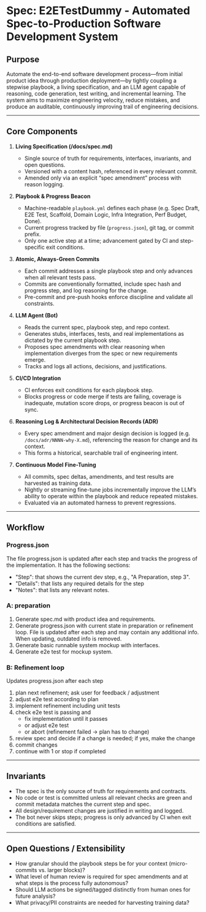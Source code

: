 


# Spec: E2ETestDummy - Automated Spec-to-Production Software Development System

## Purpose

Automate the end-to-end software development process—from initial product idea through production deployment—by tightly coupling a stepwise playbook, a living specification, and an LLM agent capable of reasoning, code generation, test writing, and incremental learning. The system aims to maximize engineering velocity, reduce mistakes, and produce an auditable, continuously improving trail of engineering decisions.

---

## Core Components

1. **Living Specification (/docs/spec.md)**
   - Single source of truth for requirements, interfaces, invariants, and open questions.
   - Versioned with a content hash, referenced in every relevant commit.
   - Amended only via an explicit “spec amendment” process with reason logging.

2. **Playbook & Progress Beacon**
   - Machine-readable `playbook.yml` defines each phase (e.g. Spec Draft, E2E Test, Scaffold, Domain Logic, Infra Integration, Perf Budget, Done).
   - Current progress tracked by file (`progress.json`), git tag, or commit prefix.
   - Only one active step at a time; advancement gated by CI and step-specific exit conditions.

3. **Atomic, Always-Green Commits**
   - Each commit addresses a single playbook step and only advances when all relevant tests pass.
   - Commits are conventionally formatted, include spec hash and progress step, and log reasoning for the change.
   - Pre-commit and pre-push hooks enforce discipline and validate all constraints.

4. **LLM Agent (Bot)**
   - Reads the current spec, playbook step, and repo context.
   - Generates stubs, interfaces, tests, and real implementations as dictated by the current playbook step.
   - Proposes spec amendments with clear reasoning when implementation diverges from the spec or new requirements emerge.
   - Tracks and logs all actions, decisions, and justifications.

5. **CI/CD Integration**
   - CI enforces exit conditions for each playbook step.
   - Blocks progress or code merge if tests are failing, coverage is inadequate, mutation score drops, or progress beacon is out of sync.

6. **Reasoning Log & Architectural Decision Records (ADR)**
   - Every spec amendment and major design decision is logged (e.g. `/docs/adr/NNNN-why-X.md`), referencing the reason for change and its context.
   - This forms a historical, searchable trail of engineering intent.

7. **Continuous Model Fine-Tuning**
   - All commits, spec deltas, amendments, and test results are harvested as training data.
   - Nightly or streaming fine-tune jobs incrementally improve the LLM’s ability to operate within the playbook and reduce repeated mistakes.
   - Evaluated via an automated harness to prevent regressions.

---

## Workflow

### Progress.json
The file progress.json is updated after each step and tracks the progress of the implementation.
It has the following sections:
- "Step": that shows the current dev step, e.g., "A Preparation, step 3".
- "Details": that lists any required details for the step
- "Notes": that lists any relevant notes.

### A: preparation
1. Generate spec.md with product idea and requirements.
2. Generate progress.json with current state in preparation or refinement loop. File is updated after each step and may contain any additional info. When updating, outdated info is removed.
3. Generate basic runnable system mockup with interfaces.
4. Generate e2e test for mockup system.

### B: Refinement loop
Updates progress.json after each step
1. plan next refinement; ask user for feedback / adjustment
2. adjust e2e test according to plan
3. implement refinement including unit tests
4. check e2e test is passing and
    - fix implementation until it passes
    - or adjust e2e test
    - or abort (refinement failed -> plan has to change)
5. review spec and decide if a change is needed; if yes, make the change
6. commit changes
7. continue with 1 or stop if completed

---

## Invariants

- The spec is the only source of truth for requirements and contracts.
- No code or test is committed unless all relevant checks are green and commit metadata matches the current step and spec.
- All design/requirement changes are justified in writing and logged.
- The bot never skips steps; progress is only advanced by CI when exit conditions are satisfied.

---

## Open Questions / Extensibility

- How granular should the playbook steps be for your context (micro-commits vs. larger blocks)?
- What level of human review is required for spec amendments and at what steps is the process fully autonomous?
- Should LLM actions be signed/tagged distinctly from human ones for future analysis?
- What privacy/PII constraints are needed for harvesting training data?
